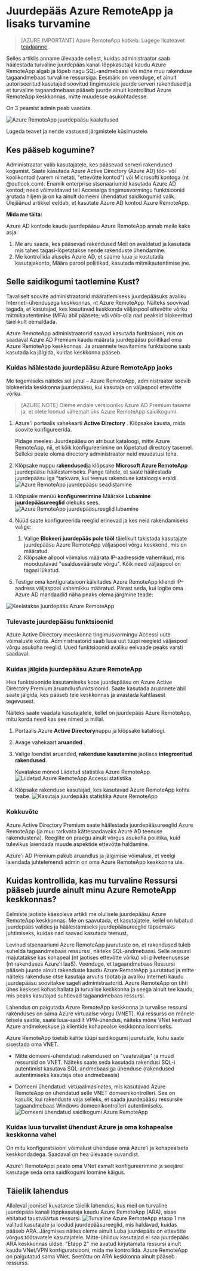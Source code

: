 
<properties 
    pageTitle="Juurdepääs Azure RemoteApp ja lisaks turvaliseks | Microsoft Azure'i"
    description="Siit saate teada, kuidas turvaline juurdepääs Azure RemoteApp juurdepääsu Azure Active Directory 's"
    services="remoteapp"
    documentationCenter="" 
    authors="piotrci" 
    manager="mbaldwin" />

<tags 
    ms.service="remoteapp" 
    ms.workload="compute" 
    ms.tgt_pltfrm="na" 
    ms.devlang="na" 
    ms.topic="article" 
    ms.date="08/15/2016" 
    ms.author="elizapo" />

# <a name="securing-access-to-azure-remoteapp-and-beyond"></a>Juurdepääs Azure RemoteApp ja lisaks turvamine

> [AZURE.IMPORTANT]
> Azure RemoteApp katkeb. Lugege lisateavet [teadaanne](https://go.microsoft.com/fwlink/?linkid=821148) .

Selles artiklis anname ülevaade sellest, kuidas administraator saab häälestada turvaline juurdepääs kanali lõppkasutaja kaudu Azure RemoteApp algab ja lõpeb nagu SQL-andmebaasi või mõne muu rakenduse tagaandmebaas turvaline ressursiga. Eesmärk on veenduge, et ainult autoriseeritud kasutajad soovitud tingimustele juurde serveri rakendused ja et turvaline tagaandmebaas pääseb juurde ainult kontrollitud Azure RemoteApp keskkonnas, mitte muudesse asukohtadesse.

On 3 peamist admin peab vaadata.

![Azure RemoteApp juurdepääsu kaalutlused](./media/remoteapp-secureaccess/ra-conditionalenvironment.png)

Lugeda teavet ja nende vastused järgmistele küsimustele.

## <a name="who-can-access-the-collection"></a>Kes pääseb kogumine?
Administraator valib kasutajatele, kes pääsevad serveri rakendused kogumist. Saate kasutada Azure Active Directory (Azure AD) töö- või koolikontod (varem nimetati, "ettevõtte kontod") või Microsofti kontoga (nt @outlook.com). Enamik enterprise stsenaariumid kasutada Azure AD kontod; need võimaldavad teil Accessiga tingimusvormingu funktsioonid arutada hiljem ja on ka ainult domeeni ühendatud saidikogumid valik. Ülejäänud artikkel eeldab, et kasutate Azure AD kontod Azure RemoteApp.

**Mida me täita:**

Azure AD kontode kaudu juurdepääsu Azure RemoteApp annab meile kaks asja:

1.  Me aru saada, kes pääsevad rakendused Meil on avaldatud ja kasutada mis tahes tagasi-lõpetatakse nende rakenduste ühendamine.
2.  Me kontrollida aluseks Azure AD, et saame luua ja kustutada kasutajakonto, Määra parool poliitikad, kasutada mitmikautentimise jne. 

## <a name="how-is-the-collection-accessed-from-where"></a>Selle saidikogumi taotlemine Kust?
Tavaliselt soovite administraatorid määratlemiseks juurdepääsuks avaliku Interneti-ühendusega keskkonnas, nt Azure RemoteApp. Näiteks soovivad tagada, et kasutajad, kes kasutavad keskkonda väljaspool ettevõtte võrku mitmikautentimise (MFA) abil pääsete; või võib-olla nad peaksid blokeeritud täielikult eemaldada.

Azure RemoteApp administraatorid saavad kasutada funktsiooni, mis on saadaval Azure AD Premium kaudu määrata juurdepääsu poliitikad oma Azure RemoteApp keskkonnas. Ja aruannete teavitamine funktsioone saab kasutada ka jälgida, kuidas keskkonna pääseb.

### <a name="how-to-set-up-conditional-access-for-azure-remoteapp"></a>Kuidas häälestada juurdepääsu Azure RemoteApp jaoks
Me tegemiseks näiteks sel juhul – Azure RemoteApp, administraator soovib blokeerida keskkonna juurdepääsu, kui kasutaja on väljaspool ettevõtte võrku.

>[AZURE.NOTE] Oleme endale versiooniks Azure AD Premium taseme ja, et olete loonud vähemalt üks Azure RemoteApp saidikogumi.

1.  Azure'i portaalis vahekaarti **Active Directory** . Klõpsake kausta, mida soovite konfigureerida.

    Pidage meeles: Juurdepääsu on atribuut kataloogi, mitte Azure RemoteApp, nii, et kõik konfigureerimine on lõpetatud directory tasemel. Selleks peate olema directory administraator neid muudatusi teha.

2.  Klõpsake nuppu **rakendused**ja klõpsake **Microsoft Azure RemoteApp** juurdepääsu häälestamiseks. Pange tähele, et saate häälestada juurdepääsu iga "tarkvara, kui teenus rakenduse kataloogis eraldi.
![Azure RemoteApp juurdepääsu seadistamine](./media/remoteapp-secureaccess/ra-conditionalaccessscreen.png)
 

3.  Klõpsake menüü **konfigureerimine** Määrake **Lubamine juurdepääsureeglid** olekuks sees.
![Azure RemoteApp juurdepääsureeglid lubamine](./media/remoteapp-secureaccess/ra-enableaccessrules.png)
 

4.  Nüüd saate konfigureerida reeglid erinevad ja kes neid rakendamiseks valige:

    1. Valige **Blokeeri juurdepääs pole tööl** täielikult takistada kasutajate juurdepääsu Azure RemoteApp väljaspool võrgu keskkond, mis on määratud.
    2. Klõpsake allpool võimalus määrata IP-aadresside vahemikud, mis moodustavad "usaldusväärsete võrgu". Kõik need väljaspool on tagasi lükatud.

5.  Testige oma konfiguratsioon käivitades Azure RemoteApp kliendi IP-aadress väljaspool vahemikku määratud. Pärast seda, kui logite oma Azure AD mandaadid näha peaks olema järgmine teade:

![Keelatakse juurdepääs Azure RemoteApp](./media/remoteapp-secureaccess/ra-accessdenied.png)
 

### <a name="future-conditional-access-features"></a>Tulevaste juurdepääsu funktsioonid 
Azure Active Directory meeskonna tingimusvormingu Accessi uute võimaluste kohta. Administraatorid saab luua uut tüüpi reegleid väljaspool võrgu asukoha reeglid. Uued funktsioonid avaliku eelvaade peaks varsti saadaval.

### <a name="how-to-monitor-access-to-azure-remoteapp"></a>Kuidas jälgida juurdepääsu Azure RemoteApp
Hea funktsioonide kasutamiseks koos juurdepääsu on Azure Active Directory Premium aruandlusfunktsioonid. Saate kasutada aruannete abil saate jälgida, kes pääseb teie keskkonnas ja avastada kahtlasest tegevusest.

Näiteks saate vaadata kasutajatele, kellel on juurdepääs Azure RemoteApp, mitu korda need kas see nimed ja millal.

1.  Portaalis Azure **Active Directory**nuppu ja klõpsake kataloogi.

2.  Avage vahekaart **aruanded** .

3.  Valige loendist aruanded, **rakenduse kasutamine** jaotises **integreeritud rakendused**.

    Kuvatakse mõned Liidetud statistika Azure RemoteApp. 
![Liidetud Azure RemoteApp Accessi statistika](./media/remoteapp-secureaccess/ra-accessstats.png)
 
5.  Klõpsake rakenduse kasutajad, kes kasutavad Azure RemoteApp kohta teabe.
![Kasutaja juurdepääs statistika Azure RemoteApp](./media/remoteapp-secureaccess/ra-userstats.png)
 
### <a name="summary"></a>Kokkuvõte
Azure Active Directory Premium saate häälestada juurdepääsureeglid Azure RemoteApp (ja muu tarkvara kättesaadavaks Azure AD teenuse rakendustena). Reeglite on praegu ainult võrgus asukoha poliitika, kuid tulevikus laiendada muude aspektide ettevõtte haldamine.

Azure'i AD Premium pakub aruandlus ja jälgimise võimalusi, et veelgi laiendada juhtelemendi admin on oma Azure RemoteApp keskkonna üle.

## <a name="how-do-i-make-sure-my-secure-resource-is-accessible-only-from-my-azure-remoteapp-environment"></a>Kuidas kontrollida, kas mu turvaline Ressursi pääseb juurde ainult minu Azure RemoteApp keskkonnas?
Eelmiste jaotiste käesoleva artikli me olulisele juurdepääsu Azure RemoteApp keskkonnas. Me on saavutada, et kasutajatele, kellel on lubatud juurdepääs valides ja häälestamiseks juurdepääsureeglid täpsemaks juhtimiseks, kuidas nad saavad kasutada teenust.

Levinud stsenaariumi Azure RemoteApp juurutuste on, et rakendused tuleb suhelda tagaandmebaas ressurssi, näiteks SQL-andmebaasi. Selle ressursi majutatakse kas kohapeal (nt jaotises ettevõtte võrku) või pilveteenusesse (nt rakenduses Azure'i IaaS). Veenduge, et tagaandmebaas Ressursi pääseb juurde ainult rakenduste kaudu Azure RemoteApp juurutatud ja mitte näiteks rakenduse otse kasutaja arvutis töötab ja avaliku Interneti kaudu juurdepääsu soovitakse sageli administraatorid. Azure RemoteApp on tihti ühes keskses kohas hallata ja turvalise keskkonna ja seega ainult tee kaudu, mis peaks kasutajad suhtlevad tagaandmebaas ressursi.

Lahendus on paigutada Azure RemoteApp keskkonna ja turvalise ressursi rakenduses on sama Azure virtuaalse võrgu (VNET). Kui ressurss on mõnele teisele saidile, saate luua-saidilt VPN-ühendus, näiteks mõne VNet kestvad Azure andmekeskuse ja klientide kohapealse keskkonna loomiseks.

Azure RemoteApp toetab kahte tüüpi saidikogumi juurutuste, kuhu saate sisestada oma VNET.

-   Mitte domeeni-ühendatud: rakendused on "vaateväljas" ja muud ressursid on VNET. Näiteks saate seda kasutada rakendusi SQL-i autentimist kasutava SQL-andmebaasiga ühenduse (rakendused autentimiseks kasutaja otse andmebaasis)

-   Domeeni ühendatud: virtuaalmasinates, mis kasutavad Azure RemoteApp on ühendatud selle VNET domeenikontrolleri. See on kasulik, kui rakenduste vaja selleks, et saada juurdepääsu ressursile tagaandmebaas Windows domeenikontrolleri autentimiseks.
![Domeeni ühendatud saidikogumi Azure RemoteApp](./media/remoteapp-secureaccess/ra-domainjoined.png)
 
### <a name="how-to-create-a-secure-connection-between-azure-and-my-on-premises-environment"></a>Kuidas luua turvalist ühendust Azure ja oma kohapealse keskkonna vahel
On mitu konfiguratsiooni võimalust ühenduse oma Azure'i ja kohapealsete keskkondadega. Saadaval on hea ülevaade suvandist.

Azure'i RemoteAppi peate oma VNet esmalt konfigureerimine ja seejärel kasutage seda oma saidikogumi loomine käigus. 

## <a name="the-complete-solution"></a>Täielik lahendus
Alloleval joonisel kuvatakse täielik lahendus, kus meil on turvaline juurdepääs kanali lõppkasutaja kaudu Azure RemoteApp (ARA), sisse ehitatud taustväärtus ressursi.
![Turvaline Azure RemoteApp](./media/remoteapp-secureaccess/ra-secureoverview.png) etapp 1 me valitud kasutajate ja loodud juurdepääsureeglid, mis haldavad, kuidas pääseb ARA. Järgmises näites oleme ainult Luba juurdepääs on ettevõtte võrgus töötavatele kasutajatele. Mitte-ühilduv kasutajad ei saa juurdepääs ARA keskkonnas üldse.
"Etapp 2" me avatud kirjutamata ressursi ainult kaudu VNet/VPN konfiguratsiooni, mida me kontrollida. Azure RemoteApp on paigutatud sama VNet. Seetõttu on ARA keskkonna ainult pääseb ressurss.


